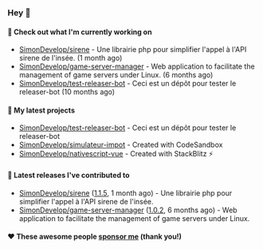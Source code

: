 ### Hey 👋

#### 👷 Check out what I'm currently working on

- [SimonDevelop/sirene](https://github.com/SimonDevelop/sirene) - Une librairie php pour simplifier l&#39;appel à l&#39;API sirene de l&#39;insée. (1 month ago)
- [SimonDevelop/game-server-manager](https://github.com/SimonDevelop/game-server-manager) - Web application to facilitate the management of game servers under Linux. (6 months ago)
- [SimonDevelop/test-releaser-bot](https://github.com/SimonDevelop/test-releaser-bot) - Ceci est un dépôt pour tester le releaser-bot (10 months ago)

#### 🌱 My latest projects

- [SimonDevelop/test-releaser-bot](https://github.com/SimonDevelop/test-releaser-bot) - Ceci est un dépôt pour tester le releaser-bot
- [SimonDevelop/simulateur-impot](https://github.com/SimonDevelop/simulateur-impot) - Created with CodeSandbox
- [SimonDevelop/nativescript-vue](https://github.com/SimonDevelop/nativescript-vue) - Created with StackBlitz ⚡️

#### 🔭 Latest releases I've contributed to

- [SimonDevelop/sirene](https://github.com/SimonDevelop/sirene) ([1.1.5](https://github.com/SimonDevelop/sirene/releases/tag/1.1.5), 1 month ago) - Une librairie php pour simplifier l&#39;appel à l&#39;API sirene de l&#39;insée.
- [SimonDevelop/game-server-manager](https://github.com/SimonDevelop/game-server-manager) ([1.0.2](https://github.com/SimonDevelop/game-server-manager/releases/tag/1.0.2), 6 months ago) - Web application to facilitate the management of game servers under Linux.


#### ❤️ These awesome people [sponsor me](https://github.com/sponsors/SimonDevelop) (thank you!)
